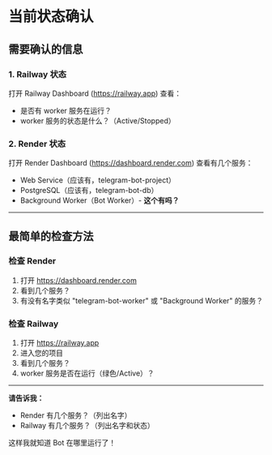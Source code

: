 # 当前状态确认

## 需要确认的信息

### 1. Railway 状态
打开 Railway Dashboard (https://railway.app)
查看：
- 是否有 worker 服务在运行？
- worker 服务的状态是什么？（Active/Stopped）

### 2. Render 状态
打开 Render Dashboard (https://dashboard.render.com)
查看有几个服务：
- Web Service（应该有，telegram-bot-project）
- PostgreSQL（应该有，telegram-bot-db）
- Background Worker（Bot Worker）- **这个有吗？**

---

## 最简单的检查方法

### 检查 Render
1. 打开 https://dashboard.render.com
2. 看到几个服务？
3. 有没有名字类似 "telegram-bot-worker" 或 "Background Worker" 的服务？

### 检查 Railway
1. 打开 https://railway.app
2. 进入您的项目
3. 看到几个服务？
4. worker 服务是否在运行（绿色/Active）？

---

**请告诉我：**
- Render 有几个服务？（列出名字）
- Railway 有几个服务？（列出名字和状态）

这样我就知道 Bot 在哪里运行了！
